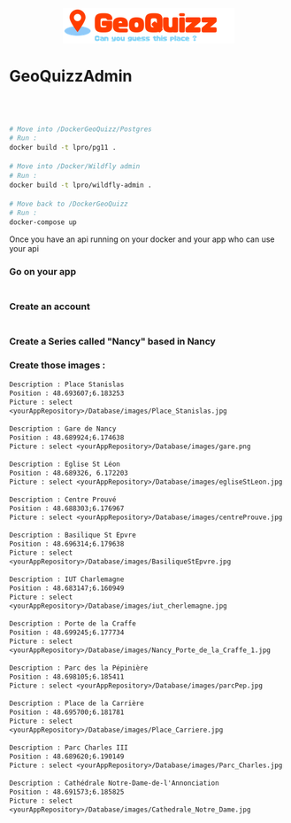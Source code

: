 <p align="center"><img src="https://raw.githubusercontent.com/lucandreiut/GeoQuizzAdmin/develop/src/assets/logo/logo.png"/></p>

# GeoQuizzAdmin

``` bash



# Move into /DockerGeoQuizz/Postgres
# Run :
docker build -t lpro/pg11 .

# Move into /Docker/Wildfly admin
# Run :
docker build -t lpro/wildfly-admin .

# Move back to /DockerGeoQuizz
# Run :
docker-compose up
```
Once you have an api running on your docker and your app who can use your api

### Go on your app <br><br>
### Create an account <br><br>
### Create a Series called "Nancy" based in Nancy

### Create those images :
```
Description : Place Stanislas
Position : 48.693607;6.183253
Picture : select <yourAppRepository>/Database/images/Place_Stanislas.jpg

Description : Gare de Nancy
Position : 48.689924;6.174638
Picture : select <yourAppRepository>/Database/images/gare.png

Description : Eglise St Léon 
Position : 48.689326, 6.172203
Picture : select <yourAppRepository>/Database/images/egliseStLeon.jpg

Description : Centre Prouvé
Position : 48.688303;6.176967
Picture : select <yourAppRepository>/Database/images/centreProuve.jpg

Description : Basilique St Epvre
Position : 48.696314;6.179638
Picture : select <yourAppRepository>/Database/images/BasiliqueStEpvre.jpg

Description : IUT Charlemagne
Position : 48.683147;6.160949
Picture : select <yourAppRepository>/Database/images/iut_cherlemagne.jpg

Description : Porte de la Craffe
Position : 48.699245;6.177734
Picture : select <yourAppRepository>/Database/images/Nancy_Porte_de_la_Craffe_1.jpg

Description : Parc des la Pépinière
Position : 48.698105;6.185411
Picture : select <yourAppRepository>/Database/images/parcPep.jpg

Description : Place de la Carrière
Position : 48.695700;6.181781
Picture : select <yourAppRepository>/Database/images/Place_Carriere.jpg

Description : Parc Charles III
Position : 48.689620;6.190149
Picture : select <yourAppRepository>/Database/images/Parc_Charles.jpg

Description : Cathédrale Notre-Dame-de-l'Annonciation
Position : 48.691573;6.185825
Picture : select <yourAppRepository>/Database/images/Cathedrale_Notre_Dame.jpg
```
